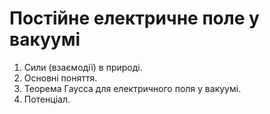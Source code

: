 # Постійне електричне поле у вакуумі

1. Сили (взаємодії) в природі.
2. Основні поняття.
3. Теорема Гаусса для електричного поля у вакуумі.
4. Потенціал.
